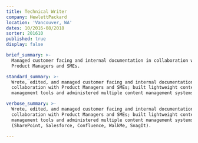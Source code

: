 ```yaml
---
title: Technical Writer
company: HewlettPackard
location: 'Vancouver, WA'
dates: 10/2016-08/2018
sorter: 201610
published: true
display: false

brief_summary: >-
  Managed customer facing and internal documentation in collaboration with
  Product Managers and SMEs.

standard_summary: >-
  Wrote, edited, and managed customer facing and internal documentation in
  collaboration with Product Managers and SMEs; built lightweight content
  management tools and administered multiple content management systems.

verbose_summary: >-
  Wrote, edited, and managed customer facing and internal documentation in
  collaboration with Product Managers and SMEs; built lightweight content
  management tools and administered multiple content management systems
  (SharePoint, Salesforce, Confluence, WalkMe, SnagIt).

---
```

